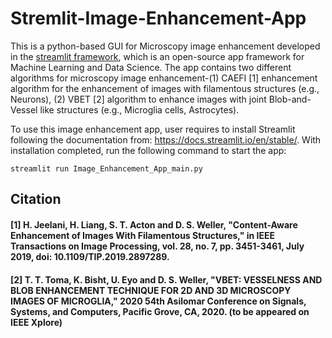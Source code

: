 # Stremlit-Image-Enhancement-App
This is a python-based GUI for Microscopy image enhancement developed in the [streamlit framework](https://www.streamlit.io/), which is 
an open-source app framework for Machine Learning and Data Science. The app contains two different algorithms for microscopy image enhancement-(1) CAEFI [1] enhancement algorithm 
for the enhancement of images with filamentous structures (e.g., Neurons), (2) VBET [2] algorithm to enhance images with joint Blob-and-Vessel like 
structures (e.g., Microglia cells, Astrocytes).

To use this image enhancement app, user requires to install Streamlit following the documentation from: https://docs.streamlit.io/en/stable/. With installation completed, run the 
following command to start the app:

```
streamlit run Image_Enhancement_App_main.py
```
## Citation
#### [1] H. Jeelani, H. Liang, S. T. Acton and D. S. Weller, "Content-Aware Enhancement of Images With Filamentous Structures," in IEEE Transactions on Image Processing, vol. 28, no. 7, pp. 3451-3461, July 2019, doi: 10.1109/TIP.2019.2897289.
#### [2] T. T. Toma, K. Bisht, U. Eyo and D. S. Weller, "VBET: VESSELNESS AND BLOB ENHANCEMENT TECHNIQUE FOR 2D AND 3D MICROSCOPY IMAGES OF MICROGLIA," 2020 54th Asilomar Conference on Signals, Systems, and Computers, Pacific Grove, CA, 2020. (to be appeared on IEEE Xplore)
